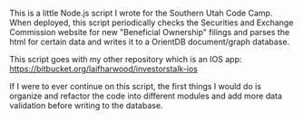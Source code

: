 This is a little Node.js script I wrote for the Southern Utah Code Camp.  When deployed, this script periodically checks the Securities and Exchange Commission website for new "Beneficial Ownership" filings and parses the html for certain data and writes it to a OrientDB document/graph database.

This script goes with my other repository which is an IOS app: https://bitbucket.org/laifharwood/investorstalk-ios

If I were to ever continue on this script, the first things I would do is organize and refactor the code into different modules and add more data validation before writing to the database.